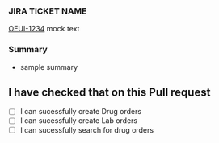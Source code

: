 ### **JIRA TICKET NAME**
[OEUI-1234](https://mocklink) mock text

### **Summary**
- sample summary

## I have checked that on this Pull request

- [ ] I can sucessfully create Drug orders
- [ ] I can sucessfully create Lab orders
- [ ] I can sucessfully search for drug orders
